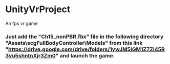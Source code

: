 # UnityVrProject
 An fps vr game 
### Just add the "Ch15_nonPBR.fbx" file in the following directory "Assets\scgFullBodyController\Models" from this link "https://drive.google.com/drive/folders/1ywJM5IGM1Z7Zl45R3yu5shntnXjr3Zm0" and launch the game.
